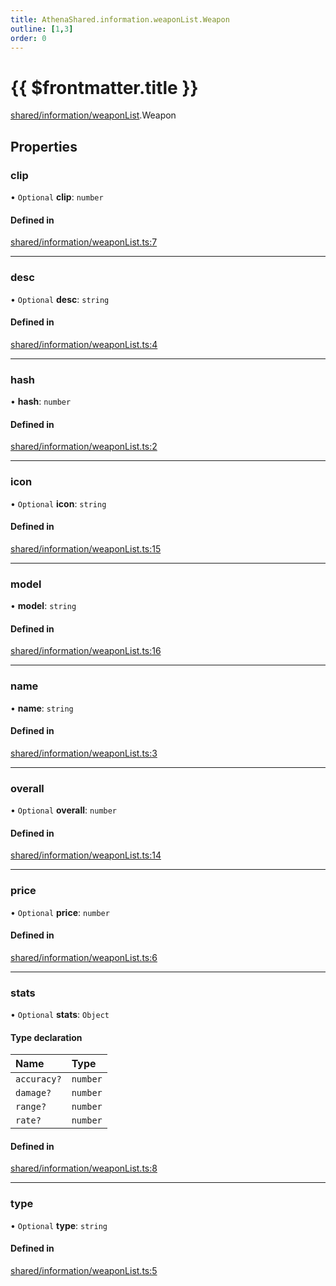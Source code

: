 ```yaml
---
title: AthenaShared.information.weaponList.Weapon
outline: [1,3]
order: 0
---
```


# {{ $frontmatter.title }}


[shared/information/weaponList](../modules/shared_information_weaponList.md).Weapon

## Properties

### clip

• `Optional` **clip**: `number`

#### Defined in

[shared/information/weaponList.ts:7](https://github.com/Stuyk/altv-athena/blob/c82c34f/src/core/shared/information/weaponList.ts#L7)

___

### desc

• `Optional` **desc**: `string`

#### Defined in

[shared/information/weaponList.ts:4](https://github.com/Stuyk/altv-athena/blob/c82c34f/src/core/shared/information/weaponList.ts#L4)

___

### hash

• **hash**: `number`

#### Defined in

[shared/information/weaponList.ts:2](https://github.com/Stuyk/altv-athena/blob/c82c34f/src/core/shared/information/weaponList.ts#L2)

___

### icon

• `Optional` **icon**: `string`

#### Defined in

[shared/information/weaponList.ts:15](https://github.com/Stuyk/altv-athena/blob/c82c34f/src/core/shared/information/weaponList.ts#L15)

___

### model

• **model**: `string`

#### Defined in

[shared/information/weaponList.ts:16](https://github.com/Stuyk/altv-athena/blob/c82c34f/src/core/shared/information/weaponList.ts#L16)

___

### name

• **name**: `string`

#### Defined in

[shared/information/weaponList.ts:3](https://github.com/Stuyk/altv-athena/blob/c82c34f/src/core/shared/information/weaponList.ts#L3)

___

### overall

• `Optional` **overall**: `number`

#### Defined in

[shared/information/weaponList.ts:14](https://github.com/Stuyk/altv-athena/blob/c82c34f/src/core/shared/information/weaponList.ts#L14)

___

### price

• `Optional` **price**: `number`

#### Defined in

[shared/information/weaponList.ts:6](https://github.com/Stuyk/altv-athena/blob/c82c34f/src/core/shared/information/weaponList.ts#L6)

___

### stats

• `Optional` **stats**: `Object`

#### Type declaration

| Name | Type |
| :------ | :------ |
| `accuracy?` | `number` |
| `damage?` | `number` |
| `range?` | `number` |
| `rate?` | `number` |

#### Defined in

[shared/information/weaponList.ts:8](https://github.com/Stuyk/altv-athena/blob/c82c34f/src/core/shared/information/weaponList.ts#L8)

___

### type

• `Optional` **type**: `string`

#### Defined in

[shared/information/weaponList.ts:5](https://github.com/Stuyk/altv-athena/blob/c82c34f/src/core/shared/information/weaponList.ts#L5)
